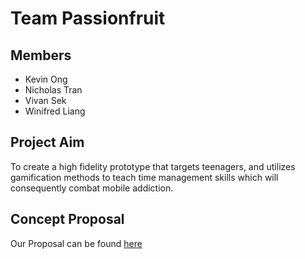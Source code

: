 # Team Passionfruit

## Members
* Kevin Ong
* Nicholas Tran
* Vivan Sek
* Winifred Liang

## Project Aim
To create a high fidelity prototype that targets teenagers, and utilizes gamification methods to teach time management skills which will consequently combat mobile addiction.

## Concept Proposal
Our Proposal can be found [here](https://github.com/deco3500-2018/Passionfruit.wiki.git)
